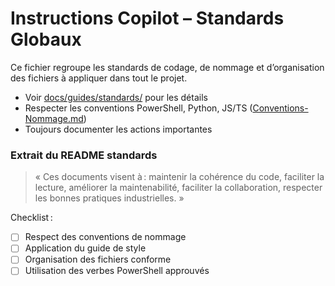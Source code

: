 # Instructions Copilot – Standards Globaux

Ce fichier regroupe les standards de codage, de nommage et d’organisation des fichiers à appliquer dans tout le projet.

- Voir [docs/guides/standards/](../../docs/guides/standards/) pour les détails
- Respecter les conventions PowerShell, Python, JS/TS ([Conventions-Nommage.md](../../docs/guides/standards/Conventions-Nommage.md))
- Toujours documenter les actions importantes

### Extrait du README standards

> « Ces documents visent à : maintenir la cohérence du code, faciliter la lecture, améliorer la maintenabilité, faciliter la collaboration, respecter les bonnes pratiques industrielles. »

Checklist :
- [ ] Respect des conventions de nommage
- [ ] Application du guide de style
- [ ] Organisation des fichiers conforme
- [ ] Utilisation des verbes PowerShell approuvés
